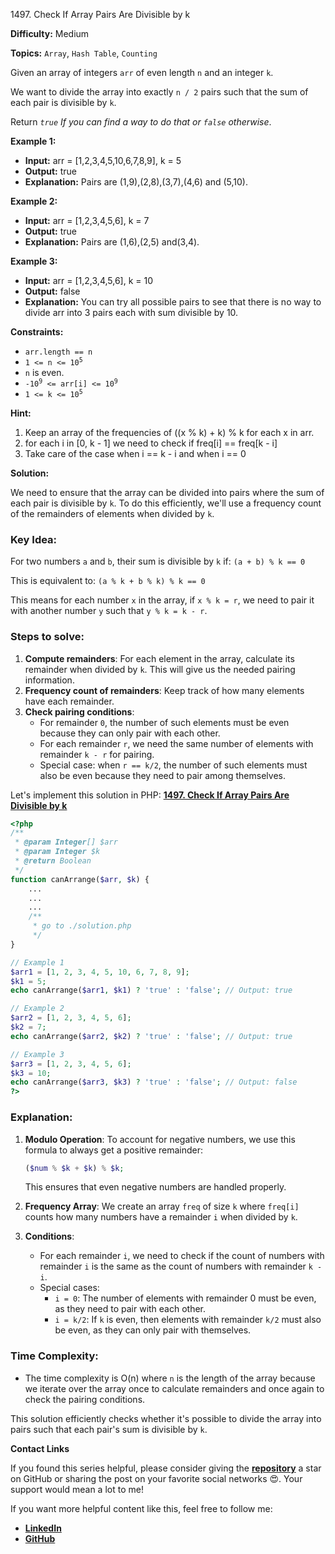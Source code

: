 1497\. Check If Array Pairs Are Divisible by k

**Difficulty:** Medium

**Topics:** `Array`, `Hash Table`, `Counting`

Given an array of integers `arr` of even length `n` and an integer `k`.

We want to divide the array into exactly `n / 2` pairs such that the sum of each pair is divisible by `k`.

Return _`true` If you can find a way to do that or `false` otherwise_.

**Example 1:**

- **Input:** arr = [1,2,3,4,5,10,6,7,8,9], k = 5
- **Output:** true
- **Explanation:** Pairs are (1,9),(2,8),(3,7),(4,6) and (5,10).

**Example 2:**

- **Input:** arr = [1,2,3,4,5,6], k = 7
- **Output:** true
- **Explanation:** Pairs are (1,6),(2,5) and(3,4).


**Example 3:**

- **Input:** arr = [1,2,3,4,5,6], k = 10
- **Output:** false
- **Explanation:** You can try all possible pairs to see that there is no way to divide arr into 3 pairs each with sum divisible by 10.

**Constraints:**

- `arr.length == n`
- <code>1 <= n <= 10<sup>5</sup></code>
- `n` is even.
- <code>-10<sup>9</sup> <= arr[i] <= 10<sup>9</sup></code>
- <code>1 <= k <= 10<sup>5</sup></code>

**Hint:**
1. Keep an array of the frequencies of ((x % k) + k) % k for each x in arr.
2. for each i in [0, k - 1] we need to check if freq[i] == freq[k - i]
3. Take care of the case when i == k - i and when i == 0



**Solution:**

We need to ensure that the array can be divided into pairs where the sum of each pair is divisible by `k`. To do this efficiently, we'll use a frequency count of the remainders of elements when divided by `k`.

### Key Idea:

For two numbers `a` and `b`, their sum is divisible by `k` if: `(a + b) % k == 0`

This is equivalent to: `(a % k + b % k) % k == 0`

This means for each number `x` in the array, if `x % k = r`, we need to pair it with another number `y` such that `y % k = k - r`.

### Steps to solve:
1. **Compute remainders**: For each element in the array, calculate its remainder when divided by `k`. This will give us the needed pairing information.
2. **Frequency count of remainders**: Keep track of how many elements have each remainder.
3. **Check pairing conditions**:
   - For remainder `0`, the number of such elements must be even because they can only pair with each other.
   - For each remainder `r`, we need the same number of elements with remainder `k - r` for pairing.
   - Special case: when `r == k/2`, the number of such elements must also be even because they need to pair among themselves.

Let's implement this solution in PHP: **[1497. Check If Array Pairs Are Divisible by k](https://github.com/mah-shamim/leet-code-in-php/tree/main/algorithms/001497-check-if-array-pairs-are-divisible-by-k/solution.php)**

```php
<?php
/**
 * @param Integer[] $arr
 * @param Integer $k
 * @return Boolean
 */
function canArrange($arr, $k) {
    ...
    ...
    ...
    /**
     * go to ./solution.php
     */
}

// Example 1
$arr1 = [1, 2, 3, 4, 5, 10, 6, 7, 8, 9];
$k1 = 5;
echo canArrange($arr1, $k1) ? 'true' : 'false'; // Output: true

// Example 2
$arr2 = [1, 2, 3, 4, 5, 6];
$k2 = 7;
echo canArrange($arr2, $k2) ? 'true' : 'false'; // Output: true

// Example 3
$arr3 = [1, 2, 3, 4, 5, 6];
$k3 = 10;
echo canArrange($arr3, $k3) ? 'true' : 'false'; // Output: false
?>
```

### Explanation:

1. **Modulo Operation**: To account for negative numbers, we use this formula to always get a positive remainder:
   ```php
   ($num % $k + $k) % $k;
   ```
   This ensures that even negative numbers are handled properly.

2. **Frequency Array**: We create an array `freq` of size `k` where `freq[i]` counts how many numbers have a remainder `i` when divided by `k`.

3. **Conditions**:
   - For each remainder `i`, we need to check if the count of numbers with remainder `i` is the same as the count of numbers with remainder `k - i`.
   - Special cases:
      - `i = 0`: The number of elements with remainder 0 must be even, as they need to pair with each other.
      - `i = k/2`: If `k` is even, then elements with remainder `k/2` must also be even, as they can only pair with themselves.

### Time Complexity:
- The time complexity is O(n) where `n` is the length of the array because we iterate over the array once to calculate remainders and once again to check the pairing conditions.

This solution efficiently checks whether it's possible to divide the array into pairs such that each pair's sum is divisible by `k`.

**Contact Links**

If you found this series helpful, please consider giving the **[repository](https://github.com/mah-shamim/leet-code-in-php)** a star on GitHub or sharing the post on your favorite social networks 😍. Your support would mean a lot to me!

If you want more helpful content like this, feel free to follow me:

- **[LinkedIn](https://www.linkedin.com/in/arifulhaque/)**
- **[GitHub](https://github.com/mah-shamim)**
